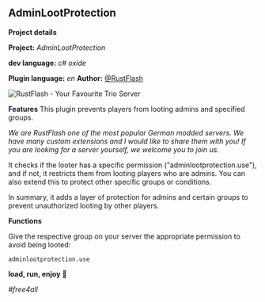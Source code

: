 ## AdminLootProtection

**Project details**

**Project:** *AdminLootProtection*

**dev language:** *c# oxide*

**Plugin language:** *en*
**Author:** [@RustFlash](https://github.com/Flash-Ticker)

![RustFlash - Your Favourite Trio Server](https://github.com/Flash-Ticker/AdminLootProtection-1.0.0/blob/main/AdminLootProtection.png?raw=true)
 

**Features**
This plugin prevents players from looting admins and specified groups. 

*We are RustFlash one of the most popular German modded servers. We have many custom extensions and I would like to share them with you!
If you are looking for a server yourself, we welcome you to join us.*

It checks if the looter has a specific permission ("adminlootprotection.use"), and if not, it restricts them from looting players who are admins. You can also extend this to protect other specific groups or conditions.

In summary, it adds a layer of protection for admins and certain groups to prevent unauthorized looting by other players. 


 

**Functions**

Give the respective group on your server the appropriate permission to avoid being looted:

```adminlootprotection.use```





 
**load, run, enjoy** 💝

*#free4all*
